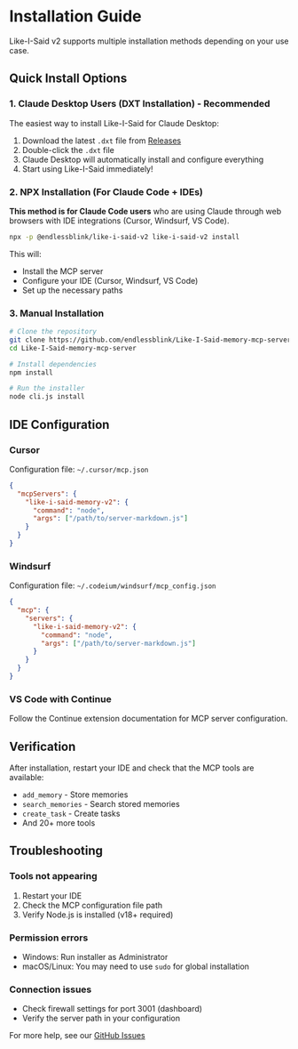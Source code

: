 # Installation Guide

Like-I-Said v2 supports multiple installation methods depending on your use case.

## Quick Install Options

### 1. Claude Desktop Users (DXT Installation) - Recommended

The easiest way to install Like-I-Said for Claude Desktop:

1. Download the latest `.dxt` file from [Releases](https://github.com/endlessblink/Like-I-Said-memory-mcp-server/releases)
2. Double-click the `.dxt` file
3. Claude Desktop will automatically install and configure everything
4. Start using Like-I-Said immediately!

### 2. NPX Installation (For Claude Code + IDEs)

**This method is for Claude Code users** who are using Claude through web browsers with IDE integrations (Cursor, Windsurf, VS Code).

```bash
npx -p @endlessblink/like-i-said-v2 like-i-said-v2 install
```

This will:
- Install the MCP server
- Configure your IDE (Cursor, Windsurf, VS Code)
- Set up the necessary paths

### 3. Manual Installation

```bash
# Clone the repository
git clone https://github.com/endlessblink/Like-I-Said-memory-mcp-server.git
cd Like-I-Said-memory-mcp-server

# Install dependencies
npm install

# Run the installer
node cli.js install
```

## IDE Configuration

### Cursor
Configuration file: `~/.cursor/mcp.json`
```json
{
  "mcpServers": {
    "like-i-said-memory-v2": {
      "command": "node",
      "args": ["/path/to/server-markdown.js"]
    }
  }
}
```

### Windsurf
Configuration file: `~/.codeium/windsurf/mcp_config.json`
```json
{
  "mcp": {
    "servers": {
      "like-i-said-memory-v2": {
        "command": "node",
        "args": ["/path/to/server-markdown.js"]
      }
    }
  }
}
```

### VS Code with Continue
Follow the Continue extension documentation for MCP server configuration.

## Verification

After installation, restart your IDE and check that the MCP tools are available:
- `add_memory` - Store memories
- `search_memories` - Search stored memories
- `create_task` - Create tasks
- And 20+ more tools

## Troubleshooting

### Tools not appearing
1. Restart your IDE
2. Check the MCP configuration file path
3. Verify Node.js is installed (v18+ required)

### Permission errors
- Windows: Run installer as Administrator
- macOS/Linux: You may need to use `sudo` for global installation

### Connection issues
- Check firewall settings for port 3001 (dashboard)
- Verify the server path in your configuration

For more help, see our [GitHub Issues](https://github.com/endlessblink/Like-I-Said-memory-mcp-server/issues)
